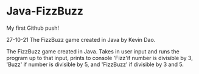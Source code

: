 # Java-FizzBuzz

My first Github push!

27-10-21
The FizzBuzz game created in Java by Kevin Dao.

The FizzBuzz game created in Java. Takes in user input and runs the program up to that input, prints to console 'Fizz'if number is divisible by 3, 'Buzz' if number is divisible by 5, and 'FizzBuzz' if divisible by 3 and 5.
